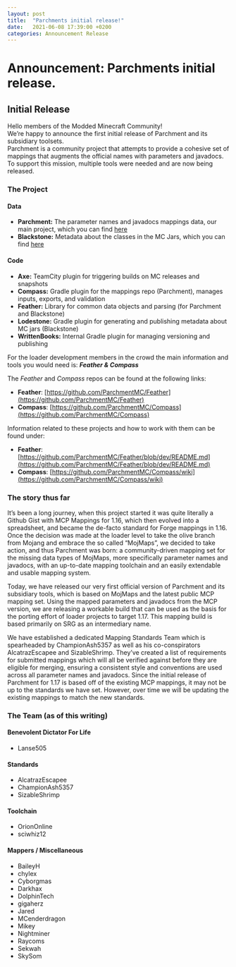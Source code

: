 ```yaml
---
layout: post
title:  "Parchments initial release!"
date:   2021-06-08 17:39:00 +0200
categories: Announcement Release
---
```


# Announcement: Parchments initial release.
## Initial Release 
Hello members of the Modded Minecraft Community! \
We’re happy to announce the first initial release of Parchment and its subsidiary toolsets. \
Parchment is a community project that attempts to provide a cohesive set of mappings that augments the official names with parameters and javadocs. To support this mission, multiple tools were needed and are now being released.
### The Project
#### Data
- **Parchment:** 	The parameter names and javadocs mappings data, our main project, which you can find [here](https://github.com/ParchmentMC/Parchment)
- **Blackstone:** 	Metadata about the classes in the MC Jars, which you can find [here](https://github.com/ParchmentMC/Blackstone)

#### Code
- **Axe:** 		TeamCity plugin for triggering builds on MC releases and snapshots
- **Compass:** 	Gradle plugin for the mappings repo (Parchment), manages inputs, exports, and validation
- **Feather:** 	Library for common data objects and parsing (for Parchment and Blackstone)
- **Lodestone:** 	Gradle plugin for generating and publishing metadata about MC jars (Blackstone)
- **WrittenBooks:** Internal Gradle plugin for managing versioning and publishing

For the loader development members in the crowd the main information and tools you would need is: **_Feather & Compass_**

The _Feather_ and _Compass_ repos can be found at the following links:
- **Feather**: [https://github.com/ParchmentMC/Feather](https://github.com/ParchmentMC/Feather)
- **Compass**: [https://github.com/ParchmentMC/Compass](https://github.com/ParchmentMC/Compass)

Information related to these projects and how to work with them can be found under:
- **Feather**: [https://github.com/ParchmentMC/Feather/blob/dev/README.md](https://github.com/ParchmentMC/Feather/blob/dev/README.md)
- **Compass**: [https://github.com/ParchmentMC/Compass/wiki](https://github.com/ParchmentMC/Compass/wiki)

### The story thus far
It’s been a long journey, when this project started it was quite literally a Github Gist with MCP Mappings for 1.16, which then evolved into a spreadsheet, and became the de-facto standard for Forge mappings in 1.16. Once the decision was made at the loader level to take the olive branch from Mojang and embrace the so called “MojMaps”, we decided to take action, and thus Parchment was born: a community-driven mapping set for the missing data types of MojMaps, more specifically parameter names and javadocs, with an up-to-date mapping toolchain and an easily extendable and usable mapping system.

Today, we have released our very first official version of Parchment and its subsidiary tools, which is based on MojMaps and the latest public MCP mapping set. Using the mapped parameters and javadocs from the MCP version, we are releasing a workable build that can be used as the basis for the porting effort of loader projects to target 1.17. This mapping build is based primarily on SRG as an intermediary name.

We have established a dedicated Mapping Standards Team which is spearheaded by ChampionAsh5357 as well as his co-conspirators AlcatrazEscapee and SizableShrimp. They’ve created a list of requirements for submitted mappings which will all be verified against before they are eligible for merging, ensuring a consistent style and conventions are used across all parameter names and javadocs. Since  the initial release of Parchment for 1.17 is based off of the existing MCP mappings, it may not be up to the standards we have set. However, over time we will be updating the existing mappings to match the new standards.

### The Team (as of this writing)
#### Benevolent Dictator For Life
- Lanse505

#### Standards
- AlcatrazEscapee
- ChampionAsh5357
- SizableShrimp

#### Toolchain
- OrionOnline
- sciwhiz12

#### Mappers / Miscellaneous
- BaileyH
- chylex
- Cyborgmas
- Darkhax
- DolphinTech
- gigaherz
- Jared
- MCenderdragon
- Mikey
- Nightminer
- Raycoms
- Sekwah
- SkySom